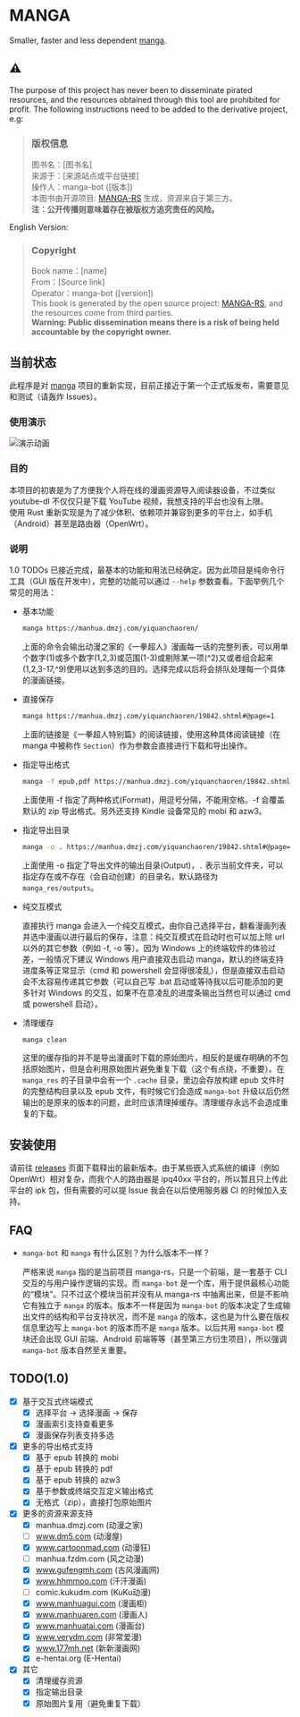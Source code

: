 # MANGA

Smaller, faster and less dependent [manga](https://github.com/Hentioe/manga).

## ⚠️

The purpose of this project has never been to disseminate pirated resources, and the resources obtained through this tool are prohibited for profit.
The following instructions need to be added to the derivative project, e.g:
> ### 版权信息
> 图书名：[图书名]  
> 来源于：[来源站点或平台链接]  
> 操作人：manga-bot ([版本])  
> 本图书由开源项目: [MANGA-RS](https://github.com/Hentioe/manga-rs) 生成，资源来自于第三方。   
> **注：公开传播则意味着存在被版权方追究责任的风险。**

English Version:
> ### Copyright 
> Book name：[name]  
> From：[Source link]  
> Operator：manga-bot ([version])  
> This book is generated by the open source project: [MANGA-RS](https://github.com/Hentioe/manga-rs), and the resources come from third parties.  
> **Warning: Public dissemination means there is a risk of being held accountable by the copyright owner.**

## 当前状态

此程序是对 [manga](https://github.com/Hentioe/manga) 项目的重新实现，目前正接近于第一个正式版发布，需要意见和测试（请轰炸 Issues）。

### 使用演示

![演示动画](https://raw.githubusercontent.com/Hentioe/manga-rs/master/.github/manga.gif)

### 目的

本项目的初衷是为了方便我个人将在线的漫画资源导入阅读器设备，不过类似 youtube-dl 不仅仅只是下载 YouTube 视频，我想支持的平台也没有上限。  
使用 Rust 重新实现是为了减少体积、依赖项并兼容到更多的平台上，如手机（Android）甚至是路由器（OpenWrt）。

### 说明

1.0 TODOs 已接近完成，最基本的功能和用法已经确定。因为此项目是纯命令行工具（GUI 版在开发中），完整的功能可以通过 `--help` 参数查看。下面举例几个常见的用法：

* 基本功能

  ```` bash
  manga https://manhua.dmzj.com/yiquanchaoren/
  ````

  上面的命令会输出动漫之家的《一拳超人》漫画每一话的完整列表，可以用单个数字(1)或多个数字(1,2,3)或范围(1-3)或剔除某一项(^2)又或者组合起来(1,2,3-17,^9)使用以达到多选的目的。选择完成以后将会排队处理每一个具体的漫画链接。

* 直接保存

  ```` bash
  manga https://manhua.dmzj.com/yiquanchaoren/19842.shtml#@page=1
  ````

  上面的链接是《一拳超人特别篇》的阅读链接，使用这种具体阅读链接（在 manga 中被称作 `Section`）作为参数会直接进行下载和导出操作。

* 指定导出格式

  ```` bash
  manga -f epub,pdf https://manhua.dmzj.com/yiquanchaoren/19842.shtml#@page=1
  ````

  上面使用 -f 指定了两种格式(Format)，用逗号分隔，不能用空格。-f 会覆盖默认的 zip 导出格式。另外还支持 Kindle 设备常见的 mobi 和 azw3。

* 指定导出目录

  ```` bash
  manga -o . https://manhua.dmzj.com/yiquanchaoren/19842.shtml#@page=1
  ````

  上面使用 -o 指定了导出文件的输出目录(Output)，`.` 表示当前文件夹，可以指定存在或不存在（会自动创建）的目录名，默认路径为 `manga_res/outputs`。

* 纯交互模式

  直接执行 manga 会进入一个纯交互模式，由你自己选择平台，翻看漫画列表并选中漫画以进行最后的保存，注意：纯交互模式在启动时也可以加上除 url 以外的其它参数（例如 -f, -o 等）。因为 Windows 上的终端软件的体验过差，一般情况下建议 Windows 用户直接双击启动 manga，默认的终端支持进度条等正常显示（cmd 和 powershell 会显得很凌乱），但是直接双击启动会不太容易传递其它参数（可以自己写 .bat 启动或等待我以后可能添加的更多针对 Windows 的交互，如果不在意凌乱的进度条输出当然也可以通过 cmd 或 powershell 启动）。
  
* 清理缓存

  ```` bash
  manga clean
  ````

  这里的缓存指的并不是导出漫画时下载的原始图片，相反的是缓存明确的不包括原始图片，但是会利用原始图片避免重复下载（这个有点绕，不重要）。在 `manga_res` 的子目录中会有一个 `.cache` 目录，里边会存放构建 epub 文件时的完整结构目录以及 epub 文件，有时候它们会造成 `manga-bot` 升级以后仍然输出的是原来的版本的问题，此时应该清理掉缓存。清理缓存永远不会造成重复的下载。

## 安装使用

请前往 [releases](https://github.com/Hentioe/manga-rs/releases) 页面下载释出的最新版本。由于某些嵌入式系统的编译（例如 OpenWrt）相对复杂，而我个人的路由器是 ipq40xx 平台的，所以暂且只上传此平台的 ipk 包，但有需要的可以提 Issue 我会在以后使用服务器 CI 的时候加入支持。

## FAQ

* `manga-bot` 和 `manga` 有什么区别？为什么版本不一样？

  严格来说 `manga` 指的是当前项目 manga-rs，只是一个前端，是一套基于 CLI 交互的与用户操作逻辑的实现。而 `manga-bot` 是一个库，用于提供最核心功能的“模块”。只不过这个模块当前并没有从 manga-rs 中抽离出来，但是不影响它有独立于 `manga` 的版本。版本不一样是因为 `manga-bot` 的版本决定了生成输出文件的结构和平台支持状况，而不是 `manga` 的版本，这也是为什么要在版权信息里边写上 `manga-bot` 的版本而不是 `manga` 版本。以后共用 `manga-bot` 模块还会出现 GUI 前端、Android 前端等等（甚至第三方衍生项目），所以强调 `manga-bot` 版本自然至关重要。

## TODO(1.0)

* [x] 基于交互式终端模式
  * [x] 选择平台 -> 选择漫画 -> 保存
  * [x] 漫画索引支持查看更多
  * [x] 漫画保存列表支持多选
* [x] 更多的导出格式支持
  * [x] 基于 epub 转换的 mobi
  * [x] 基于 epub 转换的 pdf
  * [x] 基于 epub 转换的 azw3
  * [x] 基于参数或终端交互定义输出格式
  * [x] 无格式（zip），直接打包原始图片
* [x] 更多的资源来源支持
  * [x] manhua.dmzj.com (动漫之家)
  * [ ] www.dm5.com (动漫屋)
  * [x] www.cartoonmad.com (动漫狂)
  * [ ] manhua.fzdm.com (风之动漫)
  * [x] www.gufengmh.com (古风漫画网)
  * [x] www.hhmmoo.com (汗汗漫画)
  * [ ] comic.kukudm.com (KuKu动漫)
  * [x] www.manhuagui.com (漫画柜)
  * [x] www.manhuaren.com (漫画人)
  * [x] www.manhuatai.com (漫画台)
  * [x] www.verydm.com (非常爱漫)
  * [x] www.177mh.net (新新漫画网)
  * [x] e-hentai.org (E-Hentai)
* [x] 其它
  * [x] 清理缓存资源
  * [x] 指定输出目录
  * [x] 原始图片复用（避免重复下载）
